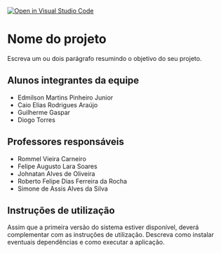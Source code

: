 [![Open in Visual Studio Code](https://classroom.github.com/assets/open-in-vscode-c66648af7eb3fe8bc4f294546bfd86ef473780cde1dea487d3c4ff354943c9ae.svg)](https://classroom.github.com/online_ide?assignment_repo_id=7708626&assignment_repo_type=AssignmentRepo)
# Nome do projeto
Escreva um ou dois  parágrafo resumindo o objetivo do seu projeto.

## Alunos integrantes da equipe

* Edmilson Martins Pinheiro Junior
* Caio Elias Rodrigues Araújo
* Guilherme Gaspar
* Diogo Torres

## Professores responsáveis

* Rommel Vieira Carneiro
* Felipe Augusto Lara Soares
* Johnatan Alves de Oliveira
* Roberto Felipe Dias Ferreira da Rocha
* Simone de Assis Alves da Silva

## Instruções de utilização

Assim que a primeira versão do sistema estiver disponível, deverá complementar com as instruções de utilização. Descreva como instalar eventuais dependências e como executar a aplicação.
